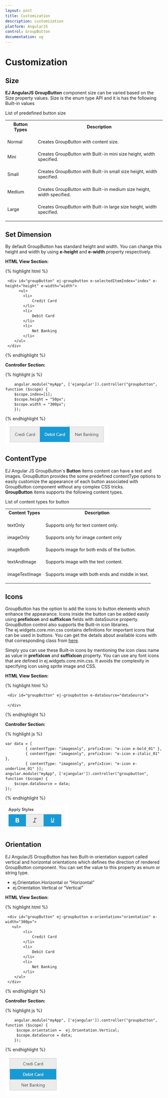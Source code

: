 ```yaml
---
layout: post
title: Customization
description: customization
platform: AngularJS
control: GroupButton
documentation: ug
---
```


# Customization

## Size

**EJ AngularJS GroupButton** component size can be varied based on the Size property values. Size is the enum type API and it is has the following Built-in values

List of predefined button size

<table>
<tr>
<th>
Button Types<br/><br/></th><th>
Description<br/><br/></th></tr>
<tr>
<td>
Normal<br/><br/></td><td>
Creates GroupButton with content size.<br/><br/></td></tr>
<tr>
<td>
Mini<br/><br/></td><td>
Creates GroupButton with Built-in mini size height, width specified.<br/><br/></td></tr>
<tr>
<td>
Small<br/><br/></td><td>
Creates GroupButton with Built-in small size height, width specified.<br/><br/></td></tr>
<tr>
<td>
Medium<br/><br/></td><td>
Creates GroupButton with Built-in medium size height, width specified.<br/><br/></td></tr>
<tr>
<td>
Large<br/><br/></td><td>
Creates GroupButton with Built-in large size height, width specified.<br/><br/></td></tr>
</table>

## Set Dimension

By default GroupButton has standard height and width. You can change this height and width by using **e-height** and **e-width** property respectively. 

**HTML View Section:**

{% highlight html %}

     <div id="groupButton" ej-groupbutton e-selectedItemIndex="index" e-height="height" e-width="width">
          <ul>
            <li>
                Credit Card
            </li>
            <li>
                Debit Card
            </li>
            <li>
                Net Banking
            </li>
        </ul>
     </div>
  
{% endhighlight %}

**Controller Section:**

{% highlight js %}

        angular.module("myApp", ['ejangular']).controller("groupbutton", function ($scope) {
		$scope.index=[1];
		$scope.height = "50px";
		$scope.width = "300px";
		});

{% endhighlight %}

![](Customization_images/Customization_img1.jpeg)


## ContentType

EJ Angular JS GroupButton's  **Button** items content can have a text and images. GroupButton provides the some predefined contentType options to easily customize the appearance of each button associated with GroupButton component without any complex CSS tricks. **GroupButton** items supports the following content types.

List of content types for button

<table>
<tr>
<th>
Content Types<br/><br/></th><th>
Description<br/><br/></th></tr>
<tr>
<td>
textOnly<br/><br/></td><td>
Supports only for text content only.<br/><br/></td></tr>
<tr>
<td>
imageOnly<br/><br/></td><td>
Supports only for image content only<br/><br/></td></tr>
<tr>
<td>
imageBoth<br/><br/></td><td>
Supports image for both ends of the button.<br/><br/></td></tr>
<tr>
<td>
textAndImage<br/><br/></td><td>
Supports image with the text content.<br/><br/></td></tr>
<tr>
<td>
imageTextImage<br/><br/></td><td>
Supports image with both ends and middle in text.<br/><br/></td></tr>
</table>


## Icons

GroupButton has the option to add the icons to button elements which enhance the appearance. Icons inside the button can be added easily using **prefixIcon** and **suffixIcon** fields with dataSource property. GroupButton control also supports the Built-in icon libraries. The ej.widgets.core.min.css contains definitions for important icons that can be used in buttons. You can get the details about available icons with that corresponding class from [here](http://help.syncfusion.com/js/icon/ej-icons). 

Simply you can use these Built-in icons by mentioning the icon class name as value in **prefixIcon** and **suffixIcon** property. You can use any font icons that are defined in ej.widgets.core.min.css. It avoids the complexity in specifying icon using sprite image and CSS.

**HTML View Section:**

{% highlight html %}

     <div id="groupButton" ej-groupbutton e-dataSource="dataSource">
        
     </div>

{% endhighlight %}

**Controller Section:**

{% highlight js %}

    var data = [
             { contentType: "imageonly", prefixIcon: "e-icon e-bold_01" },
             { contentType: "imageonly", prefixIcon: "e-icon e-italic_01" },
             { contentType: "imageonly", prefixIcon: "e-icon e-underline_01" }];
    angular.module("myApp", ['ejangular']).controller("groupbutton", function ($scope) {
        $scope.dataSource = data;
    });

{% endhighlight %}

![](Customization_images/Customization_img2.jpeg)


## Orientation

EJ AngularJS GroupButton has two Built-in orientation support called vertical and horizontal orientations which defines the direction of rendered GroupButton component. You can set the value to this property as enum or string type.

 * ej.Orientation.Horizontal or “Horizontal”
 * ej.Orientation.Vertical or “Vertical”
 
**HTML View Section:**

{% highlight html %}

	 <div id="groupButton" ej-groupbutton e-orientation="orientation" e-width="300px">
       <ul>
            <li>
                Credit Card
            </li>
            <li>
                Debit Card
            </li>
            <li>
                Net Banking
            </li>
        </ul>
     </div>

{% endhighlight %}

**Controller Section:**

{% highlight js %}

        angular.module("myApp", ['ejangular']).controller("groupbutton", function ($scope) {
		 $scope.orientation =  ej.Orientation.Vertical;
		 $scope.dataSource = data;
		});

{% endhighlight %}

![](Customization_images/Customization_img3.jpeg)


